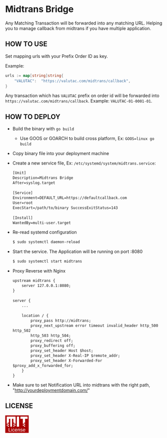 # Midtrans Bridge
Any Matching Transaction will be forwarded into any matching URL. Helping you to
manage callback from midtrans if you have multiple application.


## HOW TO USE
Set mapping urls with your Prefix Order ID as key.

Example:
```go
urls := map[string]string{
    "VALUTAC":  "https://valutac.com/midtrans/callback",
}
```

Any transaction which has `VALUTAC` prefix on order id will be forwarded into
`https://valutac.com/midtrans/callback`. Example: `VALUTAC-01-0001-01`.


## HOW TO DEPLOY
* Build the binary with `go build`
    * Use GOOS or GOARCH to build cross platform, Ex: `GOOS=linux go build`
* Copy binary file into your deployment machine
* Create a new service file, Ex: `/etc/systemd/system/midtrans.service`:

    ```
    [Unit]
    Description=Midtrans Bridge
    After=syslog.target

    [Service]
    Environment=DEFAULT_URL=https://defaultcallback.com
    User=root
    ExecStart=/path/to/binary SuccessExitStatus=143

    [Install]
    WantedBy=multi-user.target
    ```
* Re-read systemd configuration

    ```sh
    $ sudo systemctl daemon-reload
    ```
* Start the service. The Application will be running on port :8080

    ```sh
    $ sudo systemctl start midtrans
    ```
* Proxy Reverse with Nginx

    ```
    upstream midtrans {
        server 127.0.0.1:8080;
    }

    server {
        ...

        location / {
            proxy_pass http://midtrans;
            proxy_next_upstream error timeout invalid_header http_500 http_502
            http_503 http_504;
            proxy_redirect off;
            proxy_buffering off;
            proxy_set_header Host $host;
            proxy_set_header X-Real-IP $remote_addr;
            proxy_set_header X-Forwarded-For $proxy_add_x_forwarded_for;
        }
    }
    ```

* Make sure to set Notification URL into midtrans with the right path,
    "http://yourdeploymentdomain.com/"

## LICENSE

<a href="LICENSE">
<img src="https://raw.githubusercontent.com/valutac/accent/master/mit.png" width="75"></img>
</a>

